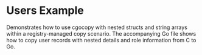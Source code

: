 # Users Example

Demonstrates how to use cgocopy with nested structs and string arrays within
a registry-managed copy scenario. The accompanying Go file shows how to copy
user records with nested details and role information from C to Go.
